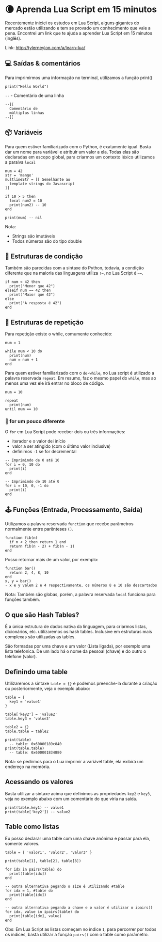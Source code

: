 # 🌘 Aprenda Lua Script em 15 minutos
Recentemente iniciei os estudos em Lua Script, alguns gigantes do mercado estão
utilizando e tem se provado um conhecimento que vale a pena. Encontrei um link
que te ajuda a aprender Lua Script em 15 minutos (inglês).

Link: http://tylerneylon.com/a/learn-lua/

## 💻 Saídas & comentários
Para imprimirmos uma informação no terminal, utilizamos a função print()
```
print("Hello World")
```

`--` - Comentário de uma linha
```
--[[
  Comentário de
  múltiplas linhas
--]]
```

## 📦 Variáveis
Para quem estiver familiarizado com o Python, é exatamente igual. Basta dar um
nome para variável e atribuir um valor a ela. Todas elas são declaradas em
escopo global, para criarmos um contexto léxico utilizamos a paralva `local`
```
num = 42
str = 'mango'
multlineStr = [[ Semelhante ao
  template strings do Javascript
]]

if 10 > 5 then
  local num2 = 10
  print(num2) -- 10
end

print(num) -- nil
```
Nota:
- Strings são imutáveis
- Todos números são do tipo double

## 🎯 Estruturas de condição
Também são parecidas com a sintaxe do Python, todavia, a condição diferente que
na maioria das linguagens utiliza `!=`, no Lua Script é `~=`.
```
if num < 42 then
  print("Menor que 42")
elseif num ~= 42 then
  print("Maior que 42")
else
  print("A resposta é 42")
end
```

## 🔁 Estruturas de repetição
Para repetição existe o while, comumente conhecido:
```
num = 1

while num < 10 do
  print(num)
  num = num + 1
end
```
Para quem estiver familiarizado com o `do-while`, no Lua script é utilizado a
palavra reservada `repeat`. Em resumo, faz o mesmo papel do `while`, mas ao menos
uma vez ele irá entrar no bloco de código.
```
num = 10

repeat
  print(num)
until num == 10
```

### 🧬 for um pouco diferente
O `for` em Lua Script pode receber dois ou três informações:
- iterador e o valor dei início
- valor a ser atingido (com o último valor inclusive)
- definimos `-1` se for decremental
```
-- Imprimindo de 0 até 10
for i = 0, 10 do
  print(i)
end

-- Imprimindo de 10 até 0
for i = 10, 0, -1 do
  print(i)
end
```

## 🕹 Funções (Entrada, Processamento, Saída)
Utilizamos a palavra reservada `function` que recebe parâmetros normalmente
entre parênteses `()`.
```
function fib(n)
  if n < 2 then return 1 end
  return fib(n - 2) + fib(n - 1)
end
```
Posso retornar mais de um valor, por exemplo:
```
function bar()
  return 2, 4, 8, 10
end
x, y = bar()
- x e y valem 2 e 4 respectivamente, os números 8 e 10 são descartados
```
Nota: Também são globas, porém, a palavra reservada `local` funciona para
funções também.

## O que são Hash Tables?
É a única estrutura de dados nativa da linguagem, para criarmos listas,
dicionários, etc. utilizaremos os hash tables. Inclusive em estruturas mais
complexas são utilizadas as tables.

São formadas por uma chave e um valor (Lista ligada), por exemplo uma lista
telefonica. De um lado há o nome da pessoal (chave) e do outro o telefone
(valor).

## Definindo uma table
Utilizaremos a sintaxe `table = {}` e podemos preenche-la durante a criação ou
posteriormente, veja o exemplo abaixo:
```
table = {
  key1 = 'value1'
}

table['key2'] = 'value2'
table.key3 = 'value3'

table2 = {}
table.table = table2

print(table)
  -- table: 0x60000189c840
print(table.table)
  -- table: 0x600001834880
```
Nota: se pedirmos para o Lua imprimir a variável table, ela exibirá um endereço
na memória.
## Acessando os valores
Basta utilizar a sintaxe acima que definimos as propriedades `key2` e `key3`,
veja no exemplo abaixo com um comentário do que viria na saída.
```
print(table.key1) -- value1
print(table['key2']) -- value2
```
## Table como listas
Eu posso declarar uma table com uma chave anônima e passar para ela, somente
valores.
```
table = { 'valor1', 'valor2', 'valor3' }

print(table[1], table[2], table[3])

for idx in pairs(table) do
  print(table[idx])
end

-- outra alternativa pegando o size é utilizando #table
for idx = 1, #table do
  print(table[idx])
end

-- outra alternativa pegando a chave e o valor é utilizar o ipairs()
for idx, value in ipairs(table) do
  print(table[idx], value)
end
```
Obs: Em Lua Script as listas começam no índice `1`, para percorrer por todos os
índices, basta utilizar a função `pairs()` com o table como parâmetro.

